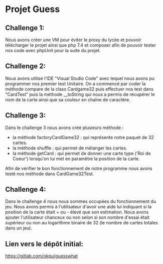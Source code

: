 # Projet Guess

## Challenge 1:

Nous avons créer une VM pour éviter le proxy du lycée et pouvoir télécharger le projet ainsi que php 7.4 et composer afin de pouvoir tester nos code avec phpUnit pour la suite du projet.

## Challenge 2:

Nous avons utilisé l'IDE "Visual Studio Code" avec lequel nous avons pu programmer nos premier test Unitaire. 
On a commencé par coder la méthode compare de la class Cardgame32 puis effectuer nos test dans "CardTest" puis la méthode __toString qui nous a permis de récupérer le nom de la carte ainsi que sa couleur en chaîne de caractère.

## Challenge 3: 

Dans le challenge 3 nous avons créé plusieurs méthode : 
* la méthode factoryCardGame32 : qui représente notre paquet de 32 cartes.
* la méthode shuffle : qui permet de mélanger les cartes.
* la méthode getCard : qui permet de donner une carte type ('Roi de Coeur') lorsqu'on lui met en
paramètre la position de la carte. 

Afin de vérifier le bon fonctionnement de notre programme nous avons testé nos méthode dans 
CardGame32Test.

## Challenge 4:

Dans le challenge 4 nous nous sommes occupées du fonctionnement du jeu. 
Nous avons permis à l'utilisateur d'avoir une aide lui indiquant si la position de la carte était + ou - élevé que son estimation.
Nous avons ajouter l'utilisateur chanceux ou non selon si son nombre d'essai était supérieur ou non au logarithme binaire de 32 (le nombre de cartes totales dans un jeu).

## Lien vers le dépôt initial:

https://gitlab.com/okpu/guesswhat
